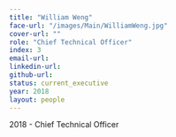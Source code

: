 ```yaml
---
title: "William Weng"
face-url: "/images/Main/WilliamWeng.jpg"
cover-url: ""
role: "Chief Technical Officer"
index: 3
email-url:
linkedin-url:
github-url:
status: current_executive
year: 2018
layout: people
---
```

2018 - Chief Technical Officer